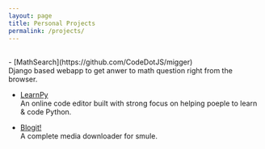 ```yaml
---
layout: page
title: Personal Projects
permalink: /projects/
---
```

<br>
- [MathSearch](https://github.com/CodeDotJS/migger)  <br>
Django based webapp to get anwer to math question right from the browser.<br>

- [LearnPy](https://github.com/CodeDotJS/image-of) <br> An online code editor built with strong focus on helping poeple to learn & code Python.

- [Blogit!](https://github.com/CodeDotJS/smule) <br> A complete media downloader for smule.

